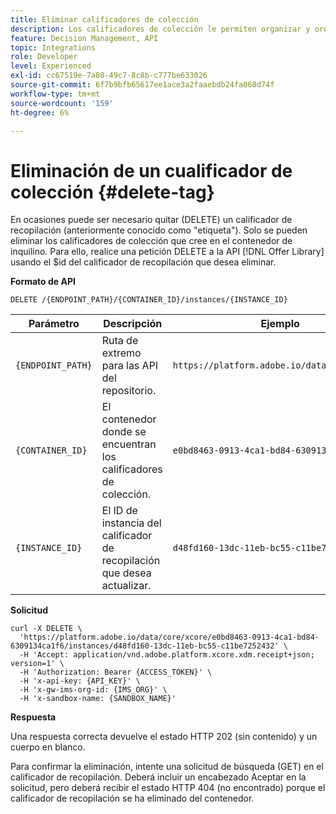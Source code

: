 ```yaml
---
title: Eliminar calificadores de colección
description: Los calificadores de colección le permiten organizar y ordenar mejor sus ofertas.
feature: Decision Management, API
topic: Integrations
role: Developer
level: Experienced
exl-id: cc67519e-7a80-49c7-8c8b-c777be633026
source-git-commit: 6f7b9bfb65617ee1ace3a2faaebdb24fa068d74f
workflow-type: tm+mt
source-wordcount: '159'
ht-degree: 6%

---
```


# Eliminación de un cualificador de colección {#delete-tag}

En ocasiones puede ser necesario quitar (DELETE) un calificador de recopilación (anteriormente conocido como &quot;etiqueta&quot;). Solo se pueden eliminar los calificadores de colección que cree en el contenedor de inquilino. Para ello, realice una petición DELETE a la API [!DNL Offer Library] usando el $id del calificador de recopilación que desea eliminar.

**Formato de API**

```http
DELETE /{ENDPOINT_PATH}/{CONTAINER_ID}/instances/{INSTANCE_ID}
```

| Parámetro | Descripción | Ejemplo |
| --------- | ----------- | ------- |
| `{ENDPOINT_PATH}` | Ruta de extremo para las API del repositorio. | `https://platform.adobe.io/data/core/xcore/` |
| `{CONTAINER_ID}` | El contenedor donde se encuentran los calificadores de colección. | `e0bd8463-0913-4ca1-bd84-6309134ca1f6` |
| `{INSTANCE_ID}` | El ID de instancia del calificador de recopilación que desea actualizar. | `d48fd160-13dc-11eb-bc55-c11be7252432` |

**Solicitud**

```shell
curl -X DELETE \
  'https://platform.adobe.io/data/core/xcore/e0bd8463-0913-4ca1-bd84-6309134ca1f6/instances/d48fd160-13dc-11eb-bc55-c11be7252432' \
  -H 'Accept: application/vnd.adobe.platform.xcore.xdm.receipt+json; version=1' \
  -H 'Authorization: Bearer {ACCESS_TOKEN}' \
  -H 'x-api-key: {API_KEY}' \
  -H 'x-gw-ims-org-id: {IMS_ORG}' \
  -H 'x-sandbox-name: {SANDBOX_NAME}'
```

**Respuesta**

Una respuesta correcta devuelve el estado HTTP 202 (sin contenido) y un cuerpo en blanco.

Para confirmar la eliminación, intente una solicitud de búsqueda (GET) en el calificador de recopilación. Deberá incluir un encabezado Aceptar en la solicitud, pero deberá recibir el estado HTTP 404 (no encontrado) porque el calificador de recopilación se ha eliminado del contenedor.
